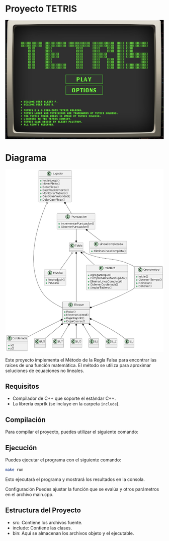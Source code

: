 # Proyecto TETRIS
![Alt text](/docs/tetris.png)
# Diagrama
![Alt text](/docs/diagrama.png)

Este proyecto implementa el Método de la Regla Falsa para encontrar las raíces de una función matemática. El método se utiliza para aproximar soluciones de ecuaciones no lineales.

## Requisitos

- Compilador de C++ que soporte el estándar C++.
- La librería exprtk (se incluye en la carpeta `include`).

## Compilación

Para compilar el proyecto, puedes utilizar el siguiente comando:


## Ejecución
Puedes ejecutar el programa con el siguiente comando:

 ```bash
make run
```
Esto ejecutará el programa y mostrará los resultados en la consola.

Configuración
Puedes ajustar la función que se evalúa y otros parámetros en el archivo main.cpp.

## Estructura del Proyecto

- src: Contiene los archivos fuente.
- include: Contiene las clases.
- bin: Aquí se almacenan los archivos objeto y el ejecutable.
